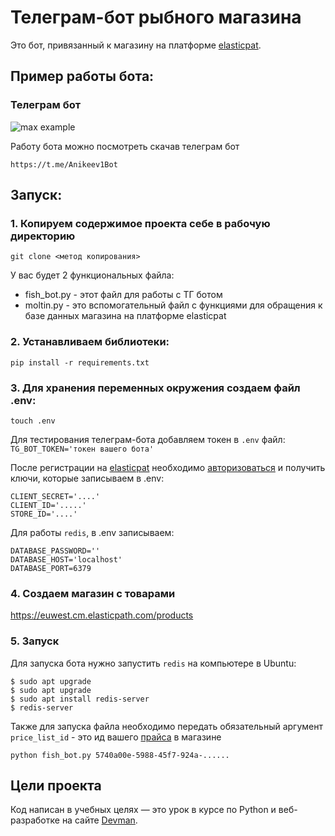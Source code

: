 # Телеграм-бот рыбного магазина

Это бот, привязанный к магазину на платформе [elasticpat](hhttps://euwest.cm.elasticpath.com/account).

## Пример работы бота:
### Телеграм бот

![max example](gifs/tg_bot.gif)


Работу бота можно посмотреть скачав телеграм бот 
```
https://t.me/Anikeev1Bot
```
## Запуск:

### 1. Копируем содержимое проекта себе в рабочую директорию
```
git clone <метод копирования>
```
У вас будет 2 функциональных файла:
- fish_bot.py - этот файл для работы с ТГ ботом
- moltin.py - это вспомогательный файл с функциями для обращения 
к базе данных магазина на платформе elasticpat

### 2. Устанавливаем библиотеки:
```
pip install -r requirements.txt
```

### 3. Для хранения переменных окружения создаем файл .env:
```
touch .env
```
Для тестирования телеграм-бота добавляем токен в `.env` файл: `TG_BOT_TOKEN='токен вашего бота'`

После регистрации на [elasticpat](hhttps://euwest.cm.elasticpath.com/account) 
необходимо [авторизоваться](https://documentation.elasticpath.com/commerce-cloud/docs/api/basics/authentication/index.html)
и получить ключи, которые записываем в .env:
```pycon
CLIENT_SECRET='....'
CLIENT_ID='.....'
STORE_ID='....'
```

Для работы `redis`, в .env записываем:
```pycon
DATABASE_PASSWORD=''
DATABASE_HOST='localhost'
DATABASE_PORT=6379
```

### 4. Создаем магазин с товарами
https://euwest.cm.elasticpath.com/products

### 5. Запуск

Для запуска бота нужно запустить `redis` на компьютере в Ubuntu:
```pycon
$ sudo apt upgrade
$ sudo apt upgrade
$ sudo apt install redis-server
$ redis-server
```

Также для запуска файла необходимо передать обязательный аргумент `price_list_id` - 
это ид вашего [прайса](https://euwest.cm.elasticpath.com/pricebooks/edit-pricebook/5740a00e-5988-45f7-924a-c70f7697d8d4#price_book) в магазине 

```
python fish_bot.py 5740a00e-5988-45f7-924a-...... 
```

## Цели проекта

Код написан в учебных целях — это урок в курсе по Python и веб-разработке на сайте [Devman](https://dvmn.org).
